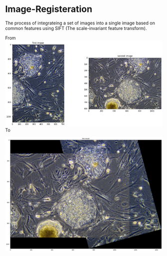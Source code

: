 # Image-Registeration
The process of integrateing a set of images into a single image based on common features using SIFT (The scale-invariant feature transform).

From 
![alt text](https://github.com/anaas8/Image-Registeration/blob/main/inputs.png?raw=true)
To 

![alt text](https://github.com/anaas8/Image-Registeration/blob/main/outputs.png?raw=true)
